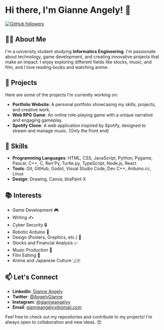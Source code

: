 # Hi there, I'm Gianne Angely! 👋

[![GitHub followers](https://img.shields.io/github/followers/GianneAngely?label=Follow&style=social)](https://github.com/GianneAngely)

## 👩‍💻 About Me
I'm a university student studying **Informatics Engineering**. I'm passionate about technology, game development, and creating innovative projects that make an impact. I enjoy exploring different fields like stocks, music, and film, and I love reading books and watching anime.

## 🌟 Projects
Here are some of the projects I'm currently working on:

- **Portfolio Website**: A personal portfolio showcasing my skills, projects, and creative work.
- **Web RPG Game**: An online role-playing game with a unique narrative and engaging gameplay.
- **Spotify Clone**: A web application inspired by Spotify, designed to stream and manage music. (Only the front end)

## 🚀 Skills
- **Programming Languages**: HTML, CSS, JavaScript, Python, Pygame, Pascal, C++, C, Ren'Py, Turtle.py, TypeScript, Node.js, React
- **Tools**: Git, GitHub, Godot, Visual Studio Code, Dev C++, Arduino.cc, Linux
- **Design**: Drawing, Canva, ibisPaint X

## 📚 Interests
- Game Development 🎮
- Writing ✍️
- Cyber Security 🔒
- Robotic Arduino 🤖
- Design (Posters, Graphics, etc.) 🎨
- Stocks and Financial Analysis 📈
- Music Production 🎵
- Film Editing 🎥
- Anime and Japanese Culture 🇯🇵

## 📫 Let's Connect
- **LinkedIn**: [Gianne Angely](https://www.linkedin.com/in/gianne-angely-341a74305)   
- **Twitter**: [@AngelyGianne](https://twitter.com/AngelyGianne)          
- **Instagram**: [@gianneangelyy](https://www.instagram.com/gianneangelyy)
- **Email**: [gianneangelyy@gmail.com](gianneangelyy@gmail.com)

Feel free to check out my repositories and contribute to my projects! I'm always open to collaboration and new ideas. 😊
